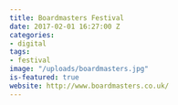 ```yaml
---
title: Boardmasters Festival
date: 2017-02-01 16:27:00 Z
categories:
- digital
tags:
- festival
image: "/uploads/boardmasters.jpg"
is-featured: true
website: http://www.boardmasters.co.uk/
---
```


